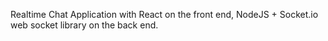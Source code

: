 Realtime Chat Application with React on the front end, NodeJS + Socket.io web socket library on the back end.